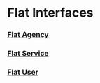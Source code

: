 # Flat Interfaces

### [Flat Agency](https://github.com/team-homestead/server/blob/master/src/main/java/edu/cnm/deepdive/server/view/FlatAgency.java)

### [Flat Service](https://github.com/team-homestead/server/blob/master/src/main/java/edu/cnm/deepdive/server/view/FlatService.java)

### [Flat User](https://github.com/team-homestead/server/blob/master/src/main/java/edu/cnm/deepdive/server/view/FlatUser.java)
